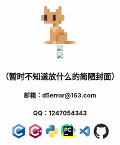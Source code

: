<div id="logo" align="center">
    <img src="_media/logo.png" width="100" height="100" style="margin: 0 auto;"/>
</div>


<div id="D5rrr's picture"align="center">
   <img src="https://readme-typing-svg.demolab.com?font=Fira+Code&pause=1000&width=435&lines=D5error&center=true&size=27"/>
</div>


<div id="graph" align="center">
    <img src="https://ghchart.rshah.org/D5error"/>
</div>

<h2 align = "center">（暂时不知道放什么的简陋封面）

<h3 align = "center">邮箱：d5error@163.com</h3>

<h3 align = "center">QQ：1247054343</h3>

<p align="center">
    <a href="https://www.cprogramming.com/" target="_blank"><img src="_media/c.svg" alt="c" width="40" height="40"/></a>
    <a href="https://www.w3schools.com/cpp/" target="_blank"><img src="_media/cplusplus.svg" alt="cplusplus" width="40" height="40"/></a>
    <a href="https://www.python.org" target="_blank"><img src="_media/python.svg" alt="python" width="40" height="40"/></a> 
    <a href="https://www.jetbrains.com/pycharm/" target="_blank"><img src="_media/pycharm.svg" alt="pycharm" width="40" height="40"/></a>
    <a href="https://code.visualstudio.com/" target="_blank"><img src="_media/vscode.svg" alt="vscode" width="40" height="40"/></a>
    <a href="https://github.com/" target="_blank"><img src="_media/github.svg" alt="github" width="40" height="40"/></a>
</p>

